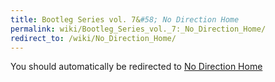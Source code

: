 ```yaml
---
title: Bootleg Series vol. 7&#58; No Direction Home
permalink: wiki/Bootleg_Series_vol._7:_No_Direction_Home/
redirect_to: /wiki/No_Direction_Home/
---
```


You should automatically be redirected to [No Direction Home](/wiki/No_Direction_Home/)
